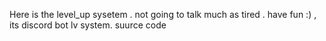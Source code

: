 Here is the level_up sysetem . not going to talk much as tired . have fun :) ,
its discord bot lv system. suurce code
